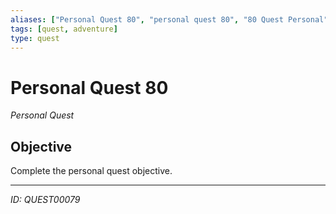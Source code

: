 ```yaml
---
aliases: ["Personal Quest 80", "personal quest 80", "80 Quest Personal"]
tags: [quest, adventure]
type: quest
---
```


# Personal Quest 80

*Personal Quest*

## Objective
Complete the personal quest objective.

---
*ID: QUEST00079*